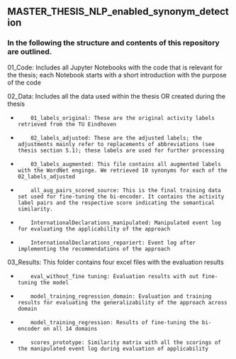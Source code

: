 ## MASTER_THESIS_NLP_enabled_synonym_detection

### In the following the structure and contents of this repository are outlined.

01_Code: Includes all Jupyter Notebooks with the code that is relevant for the thesis;
each Notebook starts with a short introduction with the purpose of the code
    
02_Data: Includes all the data used within the thesis OR created during the thesis
-         01_labels_original: These are the original activity labels retrieved from the TU Eindhoven
-         02_labels_adjusted: These are the adjusted labels; the adjustments mainly refer to replacements of abbreviations (see thesis section 5.1); these labels are used for further processing
-         03_labels_augmented: This file contains all augmented labels with the WordNet enginge. We retrieved 10 synonyms for each of the     02_labels_adjusted
-         all_aug_pairs_scored_source: This is the final training data set used for fine-tuning the bi-encoder. It contains the activity label pairs and the respective score indicating the semantical similarity.  
-         InternationalDeclarations_manipulated: Manipulated event log for evaluating the applicability of the approach
-         InternationalDeclarations_repariert: Event log after implementing the recommendations of the approach
          
03_Results: This folder contains four excel files with the evaluation results
-         eval_without_fine tuning: Evaluation results with out fine-tuning the model
-         model_training_regression_domain: Evaluation and training results for evaluating the generalizability of the approach across domain
-         model_training_regression: Results of fine-tuning the bi-encoder on all 14 domains
-         scores_prototype: Similarity matrix with all the scorings of the manipulated event log during evaluation of applicability
          
